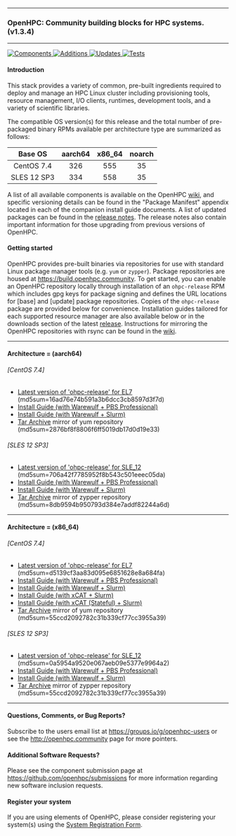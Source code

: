 
---

### OpenHPC: Community building blocks for HPC systems. (v1.3.4)

---

[![Components](https://img.shields.io/badge/components%20available-80-green.svg) ](https://github.com/openhpc/ohpc/wiki/Component-List-v1.3.4)
[![Additions](https://img.shields.io/badge/new%20additions-3-blue.svg) ](https://github.com/openhpc/ohpc/releases/tag/v1.3.4.GA)
[![Updates](https://img.shields.io/badge/updates-42%25-lightgrey.svg) ](https://github.com/openhpc/ohpc/releases/tag/v1.3.4.GA)
[![Tests](https://img.shields.io/badge/tests%20passing-100%25-brightgreen.svg) ](http://test.openhpc.community:8080/job/1.3.x/view/1.3.4/)


#### Introduction

This stack provides a variety of common, pre-built ingredients required to
deploy and manage an HPC Linux cluster including provisioning tools, resource
management, I/O clients, runtimes, development tools, and a variety of
scientific libraries.

The compatible OS version(s) for this release and the total number of
pre-packaged binary RPMs available per architecture type are summarized as follows:

Base OS     | aarch64 | x86_64  | noarch
:---:       | :---:   | :---:   | :---:
CentOS 7.4  | 326     | 555     | 35
SLES 12 SP3 | 334     | 558     | 35

A list of all available components is available on the OpenHPC
[wiki](https://github.com/openhpc/ohpc/wiki/Component-List-v1.3.4), and
specific versioning details can be found in the "Package Manifest" appendix
located in each of the companion install guide documents. A list of updated
packages can be found in the [release
notes](https://github.com/openhpc/ohpc/releases/tag/v1.3.4.GA). The release
notes also contain important information for those upgrading from previous
versions of OpenHPC.

#### Getting started

OpenHPC provides pre-built binaries via repositories for use with standard
Linux package manager tools (e.g. ```yum``` or ```zypper```). Package
repositories are housed at https://build.openhpc.community. To get started, you
can enable an OpenHPC repository locally through installation of an
```ohpc-release``` RPM which includes gpg keys for package signing and defines
the URL locations for [base] and [update] package repositories. Copies of the
```ohpc-release``` package are provided below for convenience. Installation guides 
tailored for each supported resource manager are also available below or in
the downloads section of the latest
[release](https://github.com/openhpc/ohpc/releases/tag/v1.3.4.GA). Instructions
for mirroring the OpenHPC repositories with rsync can be found in the
[wiki](https://github.com/openhpc/ohpc/wiki/Repository-Access-via-rsync).

---

#### Architecture = (aarch64)

###### [CentOS 7.4]
* [Latest version of 'ohpc-release' for EL7](https://github.com/openhpc/ohpc/releases/download/v1.3.GA/ohpc-release-1.3-1.el7.aarch64.rpm) (md5sum=16ad76e74b591a3b6dcc3cb8597d3f7d)
* [Install Guide (with Warewulf + PBS Professional)](https://github.com/openhpc/ohpc/releases/download/v1.3.4.GA/Install_guide-CentOS7-Warewulf-PBSPro-1.3.4-aarch64.pdf)
* [Install Guide (with Warewulf + Slurm)](https://github.com/openhpc/ohpc/releases/download/v1.3.4.GA/Install_guide-CentOS7-Warewulf-SLURM-1.3.4-aarch64.pdf)
* [Tar Archive](http://build.openhpc.community/dist/1.3.4/OpenHPC-1.3.4.CentOS_7.aarch64.tar) mirror of yum repository (md5sum=2876bf8f8806f6ff5019db17d0d19e33)

###### [SLES 12 SP3]
* [Latest version of 'ohpc-release' for SLE_12](https://github.com/openhpc/ohpc/releases/download/v1.3.GA/ohpc-release-1.3-1.sle12.aarch64.rpm) (md5sum=706a42f7785952f8b543c501eeec05da)
* [Install Guide (with Warewulf + PBS Professional)](https://github.com/openhpc/ohpc/releases/download/v1.3.4.GA/Install_guide-SLE_12-Warewulf-PBSPro-1.3.4-aarch64.pdf)
* [Install Guide (with Warewulf + Slurm)](https://github.com/openhpc/ohpc/releases/download/v1.3.4.GA/Install_guide-SLE_12-Warewulf-SLURM-1.3.4-aarch64.pdf)
* [Tar Archive](http://build.openhpc.community/dist/1.3.4/OpenHPC-1.3.4.SLE_12.aarch64.tar) mirror of zypper repository (md5sum=8db9594b950793d384e7addf82244a6d)

---

#### Architecture = (x86_64)

###### [CentOS 7.4]
* [Latest version of 'ohpc-release' for EL7](https://github.com/openhpc/ohpc/releases/download/v1.3.GA/ohpc-release-1.3-1.el7.x86_64.rpm) (md5sum=d5139cf3aa83d095e6851628e8a684fa)
* [Install Guide (with Warewulf + PBS Professional)](https://github.com/openhpc/ohpc/releases/download/v1.3.4.GA/Install_guide-CentOS7-Warewulf-PBSPro-1.3.4-x86_64.pdf)
* [Install Guide (with Warewulf + Slurm)](https://github.com/openhpc/ohpc/releases/download/v1.3.4.GA/Install_guide-CentOS7-Warewulf-SLURM-1.3.4-x86_64.pdf)
* [Install Guide (with xCAT + Slurm)](https://github.com/openhpc/ohpc/releases/download/v1.3.4.GA/Install_guide-CentOS7-xCAT-SLURM-1.3.4-x86_64.pdf)
* [Install Guide (with xCAT (Stateful) + Slurm)](https://github.com/openhpc/ohpc/releases/download/v1.3.4.GA/Install_guide-CentOS7-xCAT-Stateful-SLURM-1.3.4-x86_64.pdf)
* [Tar Archive](http://build.openhpc.community/dist/1.3.4/OpenHPC-1.3.4.CentOS_7.x86_64.tar) mirror of yum repository (md5sum=55ccd2092782c31b339cf77cc3955a39)

###### [SLES 12 SP3]
* [Latest version of 'ohpc-release' for SLE_12](https://github.com/openhpc/ohpc/releases/download/v1.3.GA/ohpc-release-1.3-1.sle12.x86_64.rpm) (md5sum=0a5954a9520e067aeb09e5377e9964a2)
* [Install Guide (with Warewulf + PBS Professional)](https://github.com/openhpc/ohpc/releases/download/v1.3.4.GA/Install_guide-SLE_12-Warewulf-PBSPro-1.3.4-x86_64.pdf)
* [Install Guide (with Warewulf + Slurm)](https://github.com/openhpc/ohpc/releases/download/v1.3.4.GA/Install_guide-SLE_12-Warewulf-SLURM-1.3.4-x86_64.pdf)
* [Tar Archive](http://build.openhpc.community/dist/1.3.4/OpenHPC-1.3.4.SLE_12.x86_64.tar) mirror of zypper repository (md5sum=55ccd2092782c31b339cf77cc3955a39)

---

#### Questions, Comments, or Bug Reports?

Subscribe to the users email list at https://groups.io/g/openhpc-users or see
the http://openhpc.community page for more pointers.

#### Additional Software Requests?

Please see the component submission page at
https://github.com/openhpc/submissions for more information regarding new
software inclusion requests.

#### Register your system

If you are using elements of OpenHPC, please consider registering your
system(s) using the [System Registration
Form](https://drive.google.com/open?id=1KvFM5DONJigVhOlmDpafNTDDRNTYVdolaYYzfrHkOWI).


